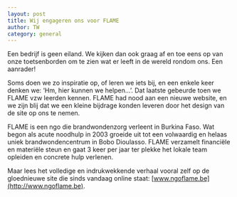 ```yaml
---
layout: post
title: Wij engageren ons voor FLAME
author: TW
category: general
---
```

Een bedrijf is geen eiland. We kijken dan ook graag af en toe eens op van onze toetsenborden om te zien wat er leeft in de wereld rondom ons. Een aanrader!  

Soms doen we zo inspiratie op, of leren we iets bij, en een enkele keer denken we: ‘Hm, hier kunnen we helpen...’. Dat laatste gebeurde toen we FLAME vzw leerden kennen. FLAME had nood aan een nieuwe website, en we zijn blij dat we een kleine bijdrage konden leveren door het design van de site op ons te nemen.   

FLAME is een ngo die brandwondenzorg verleent in Burkina Faso. Wat begon als acute noodhulp in 2003 groeide uit tot een volwaardig en helaas uniek brandwondencentrum in Bobo Dioulasso. FLAME verzamelt financiële en materiële steun en gaat 3 keer per jaar ter plekke het lokale team opleiden en concrete hulp verlenen.  

Maar lees het volledige en indrukwekkende verhaal vooral zelf op de gloednieuwe site die sinds vandaag online staat: [www.ngoflame.be](http://www.ngoflame.be). 
